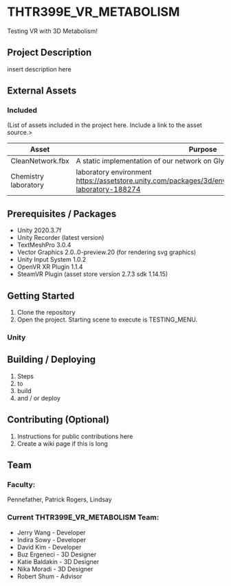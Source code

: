 # THTR399E_VR_METABOLISM

Testing VR with 3D Metabolism!

## Project Description
insert description here

## External Assets

### Included
(List of assets included in the project here. Include a link to the asset source.>

| Asset | Purpose |
| ------ | ------ |
| CleanNetwork.fbx | A static implementation of our network on Glycolysis and Gluconeogenesis |
| Chemistry laboratory | laboratory environment https://assetstore.unity.com/packages/3d/environments/industrial/chemistry-laboratory-188274 |


## Prerequisites / Packages
- Unity 2020.3.7f
- Unity Recorder (latest version)
- TextMeshPro 3.0.4
- Vector Graphics 2.0..0-preview.20 (for rendering svg graphics)
- Unity Input System 1.0.2
- OpenVR XR Plugin 1.1.4
- SteamVR Plugin (asset store version 2.7.3 sdk 1.14.15)

## Getting Started
1. Clone the repository
2. Open the project.  Starting scene to execute is TESTING_MENU.

### Unity

## Building / Deploying

1. Steps
2. to
3. build
4. and / or deploy

## Contributing (Optional) 

1. Instructions for public contributions here
2. Create a wiki page if this is long

## Team

### Faculty:
Pennefather, Patrick
Rogers, Lindsay

### Current THTR399E_VR_METABOLISM Team:

- Jerry Wang - Developer
- Indira Sowy - Developer
- David Kim - Developer
- Buz Ergeneci - 3D Designer
- Katie Baldakin - 3D Designer
- Nika Moradi - 3D Designer
- Robert Shum -  Advisor
